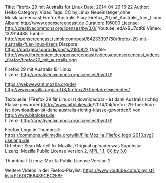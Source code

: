 Title: Firefox 29 mit Australis für Linux
Date: 2014-04-29 16:22
Author: Heiko
Category: Video
Tags: CC by,Linux,Neueinsteiger,ohne Musik,screencast,Firefox,Australis
Slug: Firefox_29_mit_Australis_fuer_Linux
Album: http://www.openscreencast.de
Duration: 195000
License: http://creativecommons.org/licenses/by/3.0/
Youtube: edAxBU7qtR8
Vimeo: 132914488
Tumblr: http://openscreencast.tumblr.com/post/84233397760/firefox-29-mit-australis-fuer-linux-lizenz
Diaspora: https://pod.geraspora.de/posts/2180822
Oggfile: http://www.librecontent.de/openscreencast/videos/openscreencast_videos_firefox/firefox29_mit_australis.ogg

Firefox 29 mit Australis für Linux  
Lizenz: <http://creativecommons.org/licenses/by/3.0/>  
  
<https://webwewant.mozilla.org/de/>  
<http://www.mozilla.org/en-US/firefox/29.0beta/releasenotes/>  
  
Textquelle: [Firefox 29 für Linux ist downloadbar - ist dank Australis richtig
Klasse geworden](http://www.bitblokes.de</a>/2014/04/firefox-29-fuer-linux-
ist-downloadbar-ist-dank-australis-richtig-klasse-geworden/) von
<http://www.bitblokes.de>  
Lizenz: <http://creativecommons.org/licenses/by/3.0/>  
  
Firefox-Logo in Thumbnail:  
<https://commons.wikimedia.org/wiki/File:Mozilla_Firefox_logo_2013.svg?uselang=de>  
Urheber: Sean Martell for Mozilla, Original uploader was Supuhstar  
Lizenz: Mozilla Public License Version 2, [MPL
1.1](https://www.mozilla.org/MPL/1.1/), [CC by
3.0](https://creativecommons.org/licenses/by/3.0/deed.de)  
  
Thumbnail-Lizenz: Mozilla Public License Version 2  
  
Weitere Videos in der Firefox-Playlist:
<https://www.youtube.com/playlist?list=PL6DC166439CBC258F>  
  

